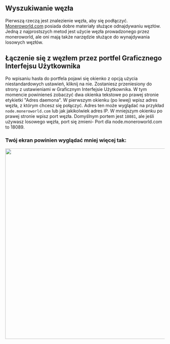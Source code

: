 ## Wyszukiwanie węzła

Pierwszą rzeczą jest znalezienie węzła, aby się podłączyć. [Moneroworld.com](https://moneroworld.com/#nodes) posiada dobre materiały służące odnajdywaniu węzłów. Jedną z najprostszych metod jest użycie węzła prowadzonego przez moneroworld, ale oni mają także narzędzie służące do wynajdywania losowych węzłów.

## Łączenie się z węzłem przez portfel Graficznego Interfejsu Użytkownika
Po wpisaniu hasła do portfela pojawi się okienko z opcją użycia niestandardowych ustawień, kliknij na nie. Zostaniesz przeniesiony do strony z ustawieniami w Graficznym Interfejsie Użytkownika. W tym momencie powinieneś zobaczyć dwa okienka tekstowe po prawej stronie etykietki "Adres daemona". W pierwszym okienku (po lewej) wpisz adres węzła, z którym chcesz się połączyć. Adres ten może wyglądać na przykład `node.moneroworld.com` lub jak jakikolwiek adres IP. W mniejszym okienku po prawej stronie wpisz port węzła. Domyślnym portem jest `18081`, ale jeśli używasz losowego węzła, port się zmieni- Port dla node.moneroworld.com to 18089.

### Twój ekran powinien wyglądać mniej więcej tak:
<img src="{{site.baseurl}}/resources/user-guides/png/remote_node/remote-node-screenshot.png" width="600">
